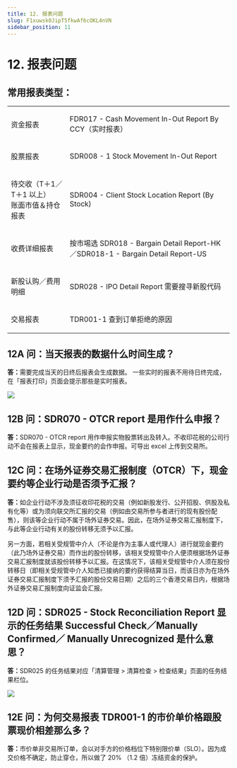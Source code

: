 ```yaml
---
title: 12. 报表问题
slug: F1xuwsk0JipT5fkwAf6cOKL4nVN
sidebar_position: 11
---
```



# 12. 报表问题

## 常用报表类型：

<table>
<colgroup>
<col width="208"/>
<col width="612"/>
</colgroup>
<tbody>
<tr><td><p>资金报表</p></td><td><p> FDR017 - Cash Movement In-Out Report By CCY（实时报表）</p></td></tr>
<tr><td><p>股票报表</p></td><td><p>SDR008 - 1  Stock Movement In-Out Report</p></td></tr>
<tr><td><p>待交收（T＋1／T＋1 以上）<br/>账面市值＆持仓报表</p></td><td><p>SDR004 - Client Stock Location Report (By Stock)</p></td></tr>
<tr><td><p>收费详细报表</p></td><td><p>按市埸选 SDR018 - Bargain Detail Report-HK／SDR018-1 - Bargain Detail Report-US</p></td></tr>
<tr><td><p>新股认购／费用明细</p></td><td><p>SDR028 - IPO Detail Report 需要搜寻新股代码</p></td></tr>
<tr><td><p>交易报表</p></td><td><p>TDR001-1 查到订单拒绝的原因</p></td></tr>
</tbody>
</table>

## 12A 问：当天报表的数据什么时间生成？

<b>答：</b>需要完成当天的日终后报表会生成数据。
一些实时的报表不用待日终完成，在「报表打印」页面会提示那些是实时报表。

<img src="/assets/Owvpbv3UXofcY1xyc9ociMxvnXd.png" src-width="1790" src-height="780" align="center"/>

## 12B 问：SDR070 - OTCR report 是用作什么申报？

<b>答：</b>SDR070 - OTCR report 用作申报实物股票转出及转入。不收印花税的公司行动不会在报表上显示，现金要约的会作申报。可导出 excel 上传到交易所。

## 12C 问：在场外证券交易汇报制度（OTCR）下，现金要约等企业行动是否须予汇报？

<b>答：</b>如企业行动不涉及须征收印花税的交易（例如新股发行、公开招股、供股及私有化等）或为须向联交所汇报的交易（例如由交易所参与者进行的现有股份配售），则该等企业行动不属于场外证券交易。因此，在场外证券交易汇报制度下，与此等企业行动有关的股份转移无须予以汇报。 

另一方面，若相关受规管中介人（不论是作为主事人或代理人）进行就现金要约（此乃场外证券交易）而作出的股份转移，该相关受规管中介人便须根据场外证券交易汇报制度就该股份转移予以汇报。在这情况下，该相关受规管中介人须在股份转移日（即相关受规管中介人知悉已接纳的要约获得结算当日，而该日亦为在场外证券交易汇报制度下须予汇报的股份交易日期）之后的三个香港交易日内，根据场外证券交易汇报制度向证监会汇报。

## 12D 问：SDR025 - Stock Reconciliation Report 显示的任务结果 Successful Check／Manually Confirmed／ Manually Unrecognized 是什么意思？

<b>答：</b>SDR025 的任务结果对应「清算管理 &gt; 清算检查 &gt; 检查结果」页面的任务结果栏位。

<img src="/assets/Yuv6bFgCAos4RCxvmYjcU7MbnUn.png" src-width="2074" src-height="850" align="center"/>

## 12E 问：为何交易报表 TDR001-1 的市价单价格跟股票现价相差那么多？

<b>答：</b>市价单非交易所订单，会以对手方的价格档位下特别限价单（SLO）。因为成交价格不确定，防止穿仓，所以做了 20% （1.2 倍）冻结资金的保护。

